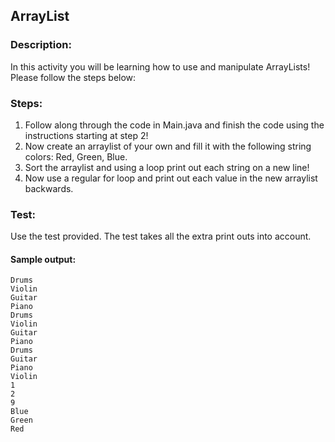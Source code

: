 ## ArrayList
### Description:
In this activity you will be learning how to use and manipulate ArrayLists!
Please follow the steps below:

### Steps:
1. Follow along through the code in Main.java and finish the code using the instructions starting at step 2!
2. Now create an arraylist of your own and fill it with the following string colors: Red, Green, Blue.
3. Sort the arraylist and using a loop print out each string on a new line!
4. Now use a regular for loop and print out each value in the new arraylist backwards.

### Test:
Use the test provided. The test takes all the extra print outs into account.

#### Sample output:
```
Drums
Violin
Guitar
Piano
Drums
Violin
Guitar
Piano
Drums
Guitar
Piano
Violin
1
2
9
Blue
Green
Red
```